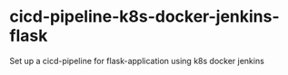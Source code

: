 # cicd-pipeline-k8s-docker-jenkins-flask
Set up a cicd-pipeline for flask-application using k8s docker jenkins
